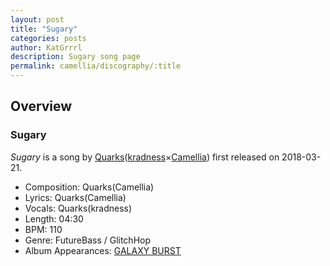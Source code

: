 ```yaml
---
layout: post
title: "Sugary"
categories: posts
author: KatGrrrl
description: Sugary song page
permalink: camellia/discography/:title
---
```


## Overview

### Sugary

*Sugary* is a song by [Quarks](#)([kradness](#)×[Camellia](/camellia)) first released on 2018-03-21.

* Composition: Quarks(Camellia)
* Lyrics: Quarks(Camellia)
* Vocals: Quarks(kradness)
* Length: 04:30
* BPM: 110
* Genre: FutureBass / GlitchHop
* Album Appearances: [GALAXY BURST](<{% link postsInclude/_posts/camellia/albums/GALAXY-BURST/2023-12-21-GALAXY-BURST.md %}>)
